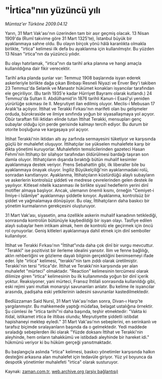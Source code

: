 # "İrtica"nın yüzüncü yılı

*Mümtaz'er Türköne 2009.04.12*

<tr><td class="metin" colspan="2" style="padding-top: 20px; padding-left: 5px; padding-right: 10px;">Yarın, 31 Mart Vak'ası'nın üzerinden tam bir asır geçmiş olacak. 13 Nisan 1909'da (Rumî takvime göre 31 Mart 1325'te), İstanbul büyük bir ayaklanmaya sahne oldu. Bu olayın birçok yönü hâlâ karanlıkta olmakla birlikte, "irtica" kelimesi ilk defa bu ayaklanma için kullanılmıştır. Bu yüzden 13 Nisan "irtica"nın da yüzüncü yılıdır.</td></tr><tr><td class="metin" colspan="2" style="padding-top: 20px; padding-left: 5px; padding-right: 10px;"><p> Bu olayı hatırlamak, "irtica"nın da tarihî arka planına ve hangi amaçla kullanıldığına dair fikir verecektir.
<p>Tarihî arka planda şunlar var: Temmuz 1908 başlarında isyan ederek askerleriyle birlikte dağa çıkan Binbaşı Resneli Niyazi ve Enver Bey'i takiben 23 Temmuz'da Selanik ve Manastır hükümet konakları isyancılar tarafından ele geçiriliyor. (Bu tarih 1935'e kadar Hürriyet Bayramı olarak kutlandı.) 24 Temmuz'da Sultan II. Abdülhamid'in 1876 tarihli Kanun-i Esasî'yi yeniden yürürlüğe sokması ile II. Meşrutiyet ilan edilmiş oluyor. Meclis-i Mebusan 17 Aralık'ta açılıyor. İttihat ve Terakki Fırkası'nın marifeti olan bu gelişmeler orduda, bürokraside ve ilmiye sınıfında yoğun bir siyasallaşmaya yol açıyor. Öbür taraftan fiili iktidarı elinde tutan İttihat Terakki, mensupları genç subaylar olduğu için perde gerisinde kalmayı tercih ediyor. Bu durum bir otorite boşluğuna ve kargaşaya yol açıyor.
<p>İttihat Terakki'nin iktidarı altı ay zarfında sermayesini tüketiyor ve karşısında güçlü bir muhalefet oluşuyor. İttihatçılar ise yükselen muhalefete karşı bir dikta yönetimi kuruyorlar. Muhalefetin temsilcilerinden gazeteci Hasan Fehmi'nin İttihatçı bir silahşor tarafından öldürülmesi bardağı taşıran son damla oluyor. İttihatçıların dışarıda bıraktığı bütün muhalif kesimler ayaklanmaya destek veriyor. Prens Sebahattin gibi, ilk liberaller bile bu ayaklanmaya önayak oluyor. İngiliz Büyükelçiliği'nin ayaklanmadaki rolü, sonradan kanıtlanıyor. Ayaklanma, İttihatçıların küstürdüğü alaylı subayların ve askerlerin kontrolsüz şiddeti ve medrese çevrelerinden gelen destek ile yayılıyor. Kitlesel nitelik kazanması ile birlikte siyasî hedeflerin yerini dinî motifler almaya başlıyor. Ancak, ulemanın önemli kısmı, örneğin "Cemiyet-i İlmiye-i İslâmîye" ayaklanmayı şiddetle kınıyor. Ayaklanma, kontrolsüz bir şiddet ve yağmalamaya dönüşüyor. Bu olay, İttihatçıların daha baskıcı bir yönetim kurmalarının gerekçesini oluşturuyor.
<p>31 Mart Vak'ası, siyasetin, ama özellikle askerin muhalif kanadının tetiklediği, sonrasında kontrolün bütünüyle kaybedildiği bir isyan olayı. Tasfiye edilen alaylı subaylar hem intikam almak, hem de kontrolü ele geçirmek için öncü rol oynuyorlar. Geniş kitleleri ayaklanmaya dahil etmek için dinî semboller kullanılıyor.
<p>İttihat ve Terakki Fırkası'nın "İttihat"ında daha çok dinî bir vurgu mevcuttur. "Terakkî" ise pozitivist bir ilerleme idealini yansıtır. İlim ve fenne bağlılığı, aklın rehberliğini ve gözleme dayalı bilginin gerçekliğini benimsemeyi ifade eder. İşte "irtica" kelimesi, "terakki"nin tam zıddı olarak üretilmiştir. Terakki'nin tersi "irtica"dır. İttihat ve Terakki'nin karşısında yer alan muhalefet "mürteci" olmaktadır. "Reaction" kelimesinin tercümesi olarak dilimize giren "irtica" kelimesinin bu ilk kullanımında yoğun bir dinî içerik yoktur. Reaksiyoner, yani mürteci, Fransız İhtilali sonrasında kullanıldığı gibi, eski rejimi yani mutlak monarşiyi savunanları anlatır. Bu kelime ile isyancılar arasında, padişaha eski yetkilerinin iadesini savunanlar kastedilmektedir.
<p>Bedîüzzaman Said Nursî, 31 Mart Vak'ası'ndan sonra, Divan-ı Harp'te yargılanmıştır. Bu mahkemede yaptığı müdafaa, belagat ustalığına örnektir. Şu cümlesi ile "irtica tarihi"ni daha başında, teşhir etmektedir: "Vakta ki itidal, istikamet irtica ile iltibas olundu; Meşrutiyette şiddetli istibdat hapishaneyi mektep eyledi." 31 Mart Vak'ası'nın sebeplerini, en serinkanlı ve tarafsız biçimde sıralayanların başında da o gelmektedir. Yedi maddede sıraladığı sebeplerden ilki olarak "Yüzde doksanı İttihat ve Terakki'nin aleyhinde, hem onların tahakkümü ve istibdadı aleyhinde bir hareket idi." hükmünü veriyor ki bu hüküm gerçeği yansıtmaktadır.
<p>Bu başlangıçla aslında "irtica" kelimesi, baskıcı yönetimler karşısında halkın desteğini arkasına alan muhalefet için tedavüle giriyor. Yüz yıl boyunca da despotik yönetimler muhalefeti "irtica" olarak susturuyor.<br/></p></p></p></p></p></p></p></td></tr>

Kaynak: [zaman.com.tr](http://zaman.com.tr/yazar.do?yazino=836490), [web.archive.org (arşiv bağlantısı)](http://web.archive.org/web/20090418094244/http://www.zaman.com.tr:80/yazar.do?yazino=836490)
